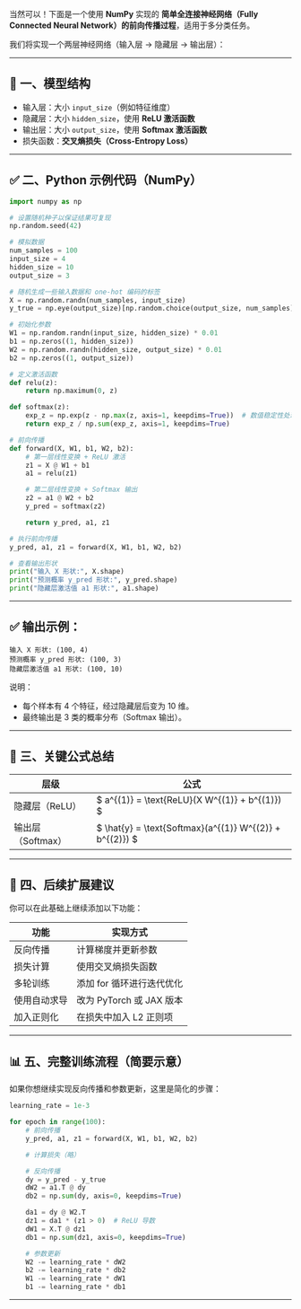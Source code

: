 当然可以！下面是一个使用 **NumPy** 实现的 **简单全连接神经网络（Fully Connected Neural Network）的前向传播过程**，适用于多分类任务。

我们将实现一个两层神经网络（输入层 → 隐藏层 → 输出层）：

---

## 🧠 一、模型结构

- 输入层：大小 `input_size`（例如特征维度）
- 隐藏层：大小 `hidden_size`，使用 **ReLU 激活函数**
- 输出层：大小 `output_size`，使用 **Softmax 激活函数**
- 损失函数：**交叉熵损失（Cross-Entropy Loss）**

---

## ✅ 二、Python 示例代码（NumPy）

```python
import numpy as np

# 设置随机种子以保证结果可复现
np.random.seed(42)

# 模拟数据
num_samples = 100
input_size = 4
hidden_size = 10
output_size = 3

# 随机生成一些输入数据和 one-hot 编码的标签
X = np.random.randn(num_samples, input_size)
y_true = np.eye(output_size)[np.random.choice(output_size, num_samples)]

# 初始化参数
W1 = np.random.randn(input_size, hidden_size) * 0.01
b1 = np.zeros((1, hidden_size))
W2 = np.random.randn(hidden_size, output_size) * 0.01
b2 = np.zeros((1, output_size))

# 定义激活函数
def relu(z):
    return np.maximum(0, z)

def softmax(z):
    exp_z = np.exp(z - np.max(z, axis=1, keepdims=True))  # 数值稳定性处理
    return exp_z / np.sum(exp_z, axis=1, keepdims=True)

# 前向传播
def forward(X, W1, b1, W2, b2):
    # 第一层线性变换 + ReLU 激活
    z1 = X @ W1 + b1
    a1 = relu(z1)

    # 第二层线性变换 + Softmax 输出
    z2 = a1 @ W2 + b2
    y_pred = softmax(z2)

    return y_pred, a1, z1

# 执行前向传播
y_pred, a1, z1 = forward(X, W1, b1, W2, b2)

# 查看输出形状
print("输入 X 形状:", X.shape)
print("预测概率 y_pred 形状:", y_pred.shape)
print("隐藏层激活值 a1 形状:", a1.shape)
```

---

## ✅ 输出示例：

```
输入 X 形状: (100, 4)
预测概率 y_pred 形状: (100, 3)
隐藏层激活值 a1 形状: (100, 10)
```

说明：
- 每个样本有 4 个特征，经过隐藏层后变为 10 维。
- 最终输出是 3 类的概率分布（Softmax 输出）。

---

## 📌 三、关键公式总结

| 层级 | 公式 |
|------|------|
| 隐藏层（ReLU） | $ a^{(1)} = \text{ReLU}(X W^{(1)} + b^{(1)}) $ |
| 输出层（Softmax） | $ \hat{y} = \text{Softmax}(a^{(1)} W^{(2)} + b^{(2)}) $ |

---

## 🧪 四、后续扩展建议

你可以在此基础上继续添加以下功能：

| 功能 | 实现方式 |
|------|----------|
| 反向传播 | 计算梯度并更新参数 |
| 损失计算 | 使用交叉熵损失函数 |
| 多轮训练 | 添加 for 循环进行迭代优化 |
| 使用自动求导 | 改为 PyTorch 或 JAX 版本 |
| 加入正则化 | 在损失中加入 L2 正则项 |

---

## 📊 五、完整训练流程（简要示意）

如果你想继续实现反向传播和参数更新，这里是简化的步骤：

```python
learning_rate = 1e-3

for epoch in range(100):
    # 前向传播
    y_pred, a1, z1 = forward(X, W1, b1, W2, b2)

    # 计算损失（略）

    # 反向传播
    dy = y_pred - y_true
    dW2 = a1.T @ dy
    db2 = np.sum(dy, axis=0, keepdims=True)

    da1 = dy @ W2.T
    dz1 = da1 * (z1 > 0)  # ReLU 导数
    dW1 = X.T @ dz1
    db1 = np.sum(dz1, axis=0, keepdims=True)

    # 参数更新
    W2 -= learning_rate * dW2
    b2 -= learning_rate * db2
    W1 -= learning_rate * dW1
    b1 -= learning_rate * db1
```

---

